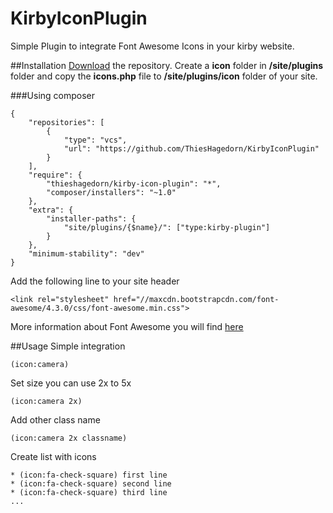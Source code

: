 # KirbyIconPlugin
Simple Plugin to integrate Font Awesome Icons in your kirby website.

##Installation
[Download](https://github.com/ThiesHagedorn/KirbyIconPlugin/archive/master.zip) the repository. Create a **icon** folder in **/site/plugins** folder and copy the **icons.php** file to **/site/plugins/icon** folder of your site.

###Using composer
```
{
    "repositories": [
        {
            "type": "vcs",
            "url": "https://github.com/ThiesHagedorn/KirbyIconPlugin"
        }
    ],
    "require": {
        "thieshagedorn/kirby-icon-plugin": "*",
        "composer/installers": "~1.0"
    },
    "extra": {
        "installer-paths": {
            "site/plugins/{$name}/": ["type:kirby-plugin"]
        }
    },
    "minimum-stability": "dev"
}
```

Add the following line to your site header
```
<link rel="stylesheet" href="//maxcdn.bootstrapcdn.com/font-awesome/4.3.0/css/font-awesome.min.css">
```

More information about Font Awesome you will find [here](http://fortawesome.github.io/Font-Awesome/)

##Usage
Simple integration
```
(icon:camera)
```
Set size
you can use 2x to 5x
```
(icon:camera 2x)
```
Add other class name
```
(icon:camera 2x classname)
```
Create list with icons
```
* (icon:fa-check-square) first line
* (icon:fa-check-square) second line
* (icon:fa-check-square) third line
...
```
